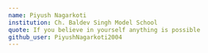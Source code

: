 ```yaml
---
name: Piyush Nagarkoti
institution: Ch. Baldev Singh Model School
quote: If you believe in yourself anything is possible
github_user: PiyushNagarkoti2004
---
```

